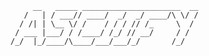          __   _____ ______________________  __
       /   | / ___// ____/  _/  _/ ____/\ \/ /
      / /| | \__ \/ /    / / / // /_     \  /
     / ___ |___/ / /____/ /_/ // __/     / /
    /_/  |_/____/\____/___/___/_/       /_/
